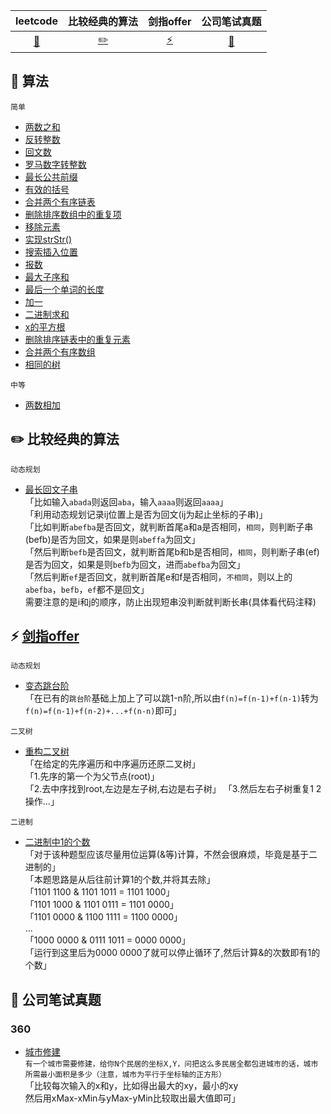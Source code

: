 | leetcode | 比较经典的算法 |剑指offer|公司笔试真题|
| :---: | :----: | :---: | :----: |
| [:art:](#art-算法) | [:pencil2:](#pencil2-比较经典的算法) | [:zap:](#zap-剑指offer) | [:memo:](#memo-公司笔试真题) |
## :art: 算法
`简单`  
* [两数之和](https://github.com/GaryLeeeee/MyAlgorithm/blob/master/src/leetcode/easy/Code1.java) 
* [反转整数](https://github.com/GaryLeeeee/MyAlgorithm/blob/master/src/leetcode/easy/Code7.java) 
* [回文数](https://github.com/GaryLeeeee/MyAlgorithm/blob/master/src/leetcode/easy/Code9.java) 
* [罗马数字转整数](https://github.com/GaryLeeeee/MyAlgorithm/blob/master/src/leetcode/easy/Code13.java) 
* [最长公共前缀](https://github.com/GaryLeeeee/MyAlgorithm/blob/master/src/leetcode/easy/Code14.java) 
* [有效的括号](https://github.com/GaryLeeeee/MyAlgorithm/blob/master/src/leetcode/easy/Code20.java) 
* [合并两个有序链表](https://github.com/GaryLeeeee/MyAlgorithm/blob/master/src/leetcode/easy/Code21.java) 
* [删除排序数组中的重复项](https://github.com/GaryLeeeee/MyAlgorithm/blob/master/src/leetcode/easy/Code26.java) 
* [移除元素](https://github.com/GaryLeeeee/MyAlgorithm/blob/master/src/leetcode/easy/Code27.java) 
* [实现strStr()](https://github.com/GaryLeeeee/MyAlgorithm/blob/master/src/leetcode/easy/Code28.java) 
* [搜索插入位置](https://github.com/GaryLeeeee/MyAlgorithm/blob/master/src/leetcode/easy/Code35.java) 
* [报数](https://github.com/GaryLeeeee/MyAlgorithm/blob/master/src/leetcode/easy/Code38.java) 
* [最大子序和](https://github.com/GaryLeeeee/MyAlgorithm/blob/master/src/leetcode/easy/Code53.java) 
* [最后一个单词的长度](https://github.com/GaryLeeeee/MyAlgorithm/blob/master/src/leetcode/easy/Code58.java) 
* [加一](https://github.com/GaryLeeeee/MyAlgorithm/blob/master/src/leetcode/easy/Code66.java) 
* [二进制求和](https://github.com/GaryLeeeee/MyAlgorithm/blob/master/src/leetcode/easy/Code67.java) 
* [x的平方根](https://github.com/GaryLeeeee/MyAlgorithm/blob/master/src/leetcode/easy/Code69.java) 
* [删除排序链表中的重复元素](https://github.com/GaryLeeeee/MyAlgorithm/blob/master/src/leetcode/easy/Code83.java) 
* [合并两个有序数组](https://github.com/GaryLeeeee/MyAlgorithm/blob/master/src/leetcode/easy/Code88.java) 
* [相同的树](https://github.com/GaryLeeeee/MyAlgorithm/blob/master/src/leetcode/easy/Code100.java) 

`中等` 
* [两数相加](https://github.com/GaryLeeeee/MyAlgorithm/blob/master/src/leetcode/middle/Code2.java) 

## :pencil2: 比较经典的算法
`动态规划`
* [最长回文子串](https://github.com/GaryLeeeee/MyAlgorithm/blob/master/src/leetcode/middle/Code5.java)  
「比如输入`abada`则返回`aba`，输入`aaaa`则返回`aaaa`」    
「利用动态规划记录ij位置上是否为回文(ij为起止坐标的子串)」    
「比如判断`abefba`是否回文，就判断首尾a和a是否相同，`相同`，则判断子串(befb)是否为回文，如果是则`abeffa`为回文」    
「然后判断`befb`是否回文，就判断首尾b和b是否相同，`相同`，则判断子串(ef)是否为回文，如果是则`befb`为回文，进而`abefba`为回文」    
「然后判断`ef`是否回文，就判断首尾e和f是否相同，`不相同`，则以上的`abefba`，`befb`，`ef`都不是回文」    
 需要注意的是i和j的顺序，防止出现短串没判断就判断长串(具体看代码注释)      

## :zap: [剑指offer](https://www.nowcoder.com/ta/coding-interviews)
`动态规划`
* [变态跳台阶](https://github.com/GaryLeeeee/MyAlgorithm/blob/master/src/practice/Code9.java)  
「在已有的`跳台阶`基础上加上了可以跳1-n阶,所以由`f(n)=f(n-1)+f(n-1)`转为`f(n)=f(n-1)+f(n-2)+...+f(n-n)`即可」    

`二叉树`
* [重构二叉树](https://github.com/GaryLeeeee/MyAlgorithm/blob/master/src/practice/Code4.java)  
「在给定的先序遍历和中序遍历还原二叉树」    
「1.先序的第一个为父节点(root)」  
「2.去中序找到root,左边是左子树,右边是右子树」
「3.然后左右子树重复1 2操作...」  

`二进制`
* [二进制中1的个数](https://github.com/GaryLeeeee/MyAlgorithm/blob/master/src/practice/Code11.java)    
「对于该种题型应该尽量用位运算(&等)计算，不然会很麻烦，毕竟是基于二进制的」     
「本题思路是从后往前计算1的个数,并将其去除」    
「1101 1100 & 1101 1011 = 1101 1000」    
「1101 1000 & 1101 0111 = 1101 0000」   
「1101 0000 & 1100 1111 = 1100 0000」    
   ...    
「1000 0000 & 0111 1011 = 0000 0000」    
「运行到这里后为0000 0000了就可以停止循环了,然后计算&的次数即有1的个数」    

## :memo: 公司笔试真题
### 360
* [城市修建](https://github.com/GaryLeeeee/MyAlgorithm/blob/master/src/company/c_360/Code1.java)    
`有一个城市需要修建，给你N个民居的坐标X,Y，问把这么多民居全都包进城市的话，城市所需最小面积是多少（注意，城市为平行于坐标轴的正方形）`     
「比较每次输入的x和y，比如得出最大的xy，最小的xy    
     然后用xMax-xMin与yMax-yMin比较取出最大值即可」

